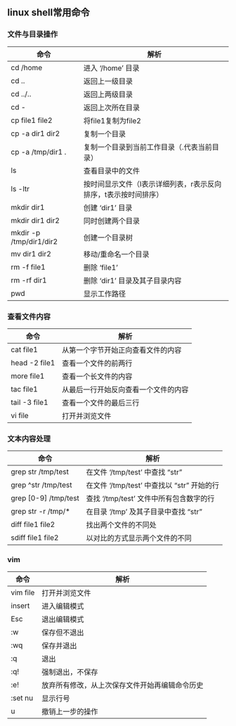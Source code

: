 ## linux shell常用命令

### 文件与目录操作  
命令 | 解析
---|---
cd /home | 进入 ‘/home’ 目录
cd .. | 返回上一级目录
cd ../.. | 返回上两级目录
cd - | 返回上次所在目录
cp file1 file2 | 将file1复制为file2
cp -a dir1 dir2 | 复制一个目录
cp -a /tmp/dir1 . | 复制一个目录到当前工作目录（.代表当前目录）
ls | 查看目录中的文件
ls -ltr | 按时间显示文件（l表示详细列表，r表示反向排序，t表示按时间排序）
mkdir dir1 | 创建 ‘dir1’ 目录
mkdir dir1 dir2 | 同时创建两个目录
mkdir -p /tmp/dir1/dir2 | 创建一个目录树
mv dir1 dir2 | 移动/重命名一个目录
rm -f file1 | 删除 ‘file1’
rm -rf dir1 | 删除 ‘dir1’ 目录及其子目录内容
pwd | 显示工作路径


### 查看文件内容
命令 | 解析
---|---
cat file1 | 从第一个字节开始正向查看文件的内容
head -2 file1 | 查看一个文件的前两行
more file1 | 查看一个长文件的内容
tac file1 | 从最后一行开始反向查看一个文件的内容
tail -3 file1 | 查看一个文件的最后三行
vi file | 打开并浏览文件

### 文本内容处理
命令 | 解析
---|---
grep str /tmp/test | 在文件 ‘/tmp/test’ 中查找 “str”
grep ^str /tmp/test | 在文件 ‘/tmp/test’ 中查找以 “str” 开始的行
grep [0-9] /tmp/test | 查找 ‘/tmp/test’ 文件中所有包含数字的行
grep str -r /tmp/* | 在目录 ‘/tmp’ 及其子目录中查找 “str”
diff file1 file2 | 找出两个文件的不同处
sdiff file1 file2 | 以对比的方式显示两个文件的不同



### vim
命令 | 解析
---|---
vim file | 打开并浏览文件
insert | 进入编辑模式
Esc | 退出编辑模式
:w | 保存但不退出
:wq | 保存并退出
:q | 退出
:q! | 强制退出，不保存
:e! | 放弃所有修改，从上次保存文件开始再编辑命令历史
:set nu | 显示行号
u | 撤销上一步的操作


 

	
	
<!--
https://blog.csdn.net/qq_40087415/article/details/79367151
 常用命令
文件与目录操作
命令	解析
cd /home	进入 ‘/home’ 目录
cd ..	返回上一级目录
cd ../..	返回上两级目录
cd -	返回上次所在目录
cp file1 file2	将file1复制为file2
cp -a dir1 dir2	复制一个目录
cp -a /tmp/dir1 .	复制一个目录到当前工作目录（.代表当前目录）
ls	查看目录中的文件
ls -a	显示隐藏文件
ls -l	显示详细信息
ls -lrt	按时间显示文件（l表示详细列表，r表示反向排序，t表示按时间排序）
pwd	显示工作路径
mkdir dir1	创建 ‘dir1’ 目录
mkdir dir1 dir2	同时创建两个目录
mkdir -p /tmp/dir1/dir2	创建一个目录树
mv dir1 dir2	移动/重命名一个目录
rm -f file1	删除 ‘file1’
rm -rf dir1	删除 ‘dir1’ 目录及其子目录内容
查看文件内容
命令	解析
cat file1	从第一个字节开始正向查看文件的内容
head -2 file1	查看一个文件的前两行
more file1	查看一个长文件的内容
tac file1	从最后一行开始反向查看一个文件的内容
tail -3 file1	查看一个文件的最后三行
vi file	打开并浏览文件
文本内容处理
命令	解析
grep str /tmp/test	在文件 ‘/tmp/test’ 中查找 “str”
grep ^str /tmp/test	在文件 ‘/tmp/test’ 中查找以 “str” 开始的行
grep [0-9] /tmp/test	查找 ‘/tmp/test’ 文件中所有包含数字的行
grep str -r /tmp/*	在目录 ‘/tmp’ 及其子目录中查找 “str”
diff file1 file2	找出两个文件的不同处
sdiff file1 file2	以对比的方式显示两个文件的不同
vi file	
操作	解析
i	进入编辑文本模式
Esc	退出编辑文本模式
:w	保存当前修改
:q	不保存退出vi
:wq	保存当前修改并退出vi
查询操作
命令	解析
find / -name file1	从 ‘/’ 开始进入根文件系统查找文件和目录
find / -user user1	查找属于用户 ‘user1’ 的文件和目录
find /home/user1 -name *.bin	在目录 ‘/ home/user1’ 中查找以 ‘.bin’ 结尾的文件
find /usr/bin -type f -atime +100	查找在过去100天内未被使用过的执行文件
find /usr/bin -type f -mtime -10	查找在10天内被创建或者修改过的文件
locate *.ps	寻找以 ‘.ps’ 结尾的文件，先运行 ‘updatedb’ 命令
find -name ‘*.[ch]’ | xargs grep -E ‘expr’	在当前目录及其子目录所有.c和.h文件中查找 ‘expr’
find -type f -print0 | xargs -r0 grep -F ‘expr’	在当前目录及其子目录的常规文件中查找 ‘expr’
find -maxdepth 1 -type f | xargs grep -F ‘expr’	在当前目录中查找 ‘expr’
压缩、解压
命令	解析
bzip2 file1	压缩 file1
bunzip2 file1.bz2	解压 file1.bz2
gzip file1	压缩 file1
gzip -9 file1	最大程度压缩 file1
gunzip file1.gz	解压 file1.gz
tar -cvf archive.tar file1	把file1打包成 archive.tar（-c: 建立压缩档案；-v: 显示所有过程；-f: 使用档案名字，是必须的，是最后一个参数）
tar -cvf archive.tar file1 dir1	把 file1，dir1 打包成 archive.tar
tar -tf archive.tar	显示一个包中的内容
tar -xvf archive.tar	释放一个包
tar -xvf archive.tar -C /tmp	把压缩包释放到 /tmp目录下
zip file1.zip file1	创建一个zip格式的压缩包
zip -r file1.zip file1 dir1	把文件和目录压缩成一个zip格式的压缩包
unzip file1.zip	解压一个zip格式的压缩包到当前目录
unzip test.zip -d /tmp/	解压一个zip格式的压缩包到 /tmp 目录
yum安装器
命令	解析
yum -y install [package]	下载并安装一个rpm包
yum localinstall [package.rpm]	安装一个rpm包，使用你自己的软件仓库解决所有依赖关系
yum -y update	更新当前系统中安装的所有rpm包
yum update [package]	更新一个rpm包
yum remove [package]	删除一个rpm包
yum list	列出当前系统中安装的所有包
yum search [package]	在rpm仓库中搜寻软件包
yum clean [package]	清除缓存目录（/var/cache/yum）下的软件包
yum clean headers	删除所有头文件
yum clean all	删除所有缓存的包和头文件

 
-->
 

           


   